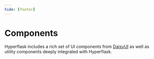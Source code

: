 ```yaml
---
hide: [footer]
---
```

# Components

Hyperflask includes a rich set of UI components from [DaisyUI](https://daisyui.com) as well as utility components deeply integrated with Hyperflask.